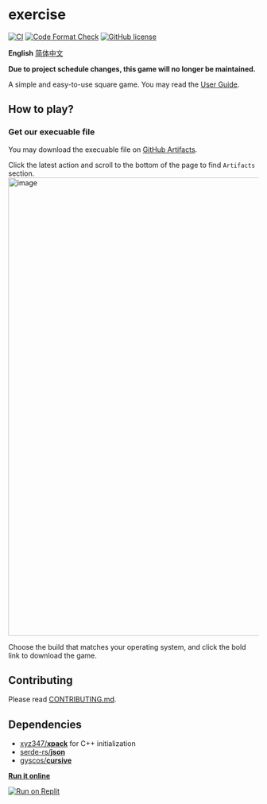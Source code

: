 # exercise

[![CI](https://github.com/Amazingkenneth/exercise/actions/workflows/ci.yml/badge.svg)](https://github.com/Amazingkenneth/exercise/actions/workflows/ci.yml)
[![Code Format Check](https://github.com/Amazingkenneth/exercise/actions/workflows/rustfmt.yml/badge.svg)](https://github.com/Amazingkenneth/exercise/actions/workflows/rustfmt.yml)
[![GitHub license](https://img.shields.io/github/license/Amazingkenneth/exercise)](https://github.com/Amazingkenneth/exercise/blob/main/LICENSE)

**English** [简体中文](https://github.com/Amazingkenneth/exercise/blob/main/README.md)

**Due to project schedule changes, this game will no longer be maintained.**

A simple and easy-to-use square game.
You may read the [User Guide](https://github.com/Amazingkenneth/exercise/blob/main/USER_GUIDE-en.md).

## How to play?
### Get our execuable file
You may download the execuable file on [GitHub Artifacts](https://github.com/Amazingkenneth/exercise/actions/workflows/ci.yml?query=is%3Asuccess).

Click the latest action and scroll to the bottom of the page to find `Artifacts` section.
<img width="922" alt="image" src="https://user-images.githubusercontent.com/81886982/198054083-87f62365-8e2d-4290-a809-9807e78974d5.png">

Choose the build that matches your operating system, and click the bold link to download the game.

<!-- an example on: https://github.com/Amazingkenneth/exercise/actions/runs/3329635277#artifacts -->

## Contributing
Please read [CONTRIBUTING.md](https://github.com/Amazingkenneth/exercise/blob/main/CONTRIBUTING.md).

## Dependencies
<!-- [nlohmann/**json** for C++ initialization](https://github.com/nlohmann/json)-->
- [xyz347/**xpack**](https://github.com/xyz347/xpack) for C++ initialization
- [serde-rs/**json**](https://github.com/serde-rs/json)
- [gyscos/**cursive**](https://github.com/gyscos/cursive)

**[Run it online](https://replit.com/@Zykang/exercise#README.md)**

[![Run on Replit](https://replit.com/badge/github/Amazingkenneth/exercise)](https://replit.com/github/Amazingkenneth/exercise)

